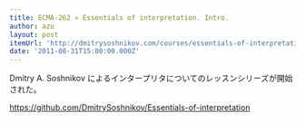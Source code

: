 ```yaml
---
title: ECMA-262 » Essentials of interpretation. Intro.
author: azu
layout: post
itemUrl: 'http://dmitrysoshnikov.com/courses/essentials-of-interpretation-intro/'
date: '2011-08-31T15:00:00.000Z'
---
```

Dmitry A. Soshnikov によるインタープリタについてのレッスンシリーズが開始された。

https://github.com/DmitrySoshnikov/Essentials-of-interpretation
